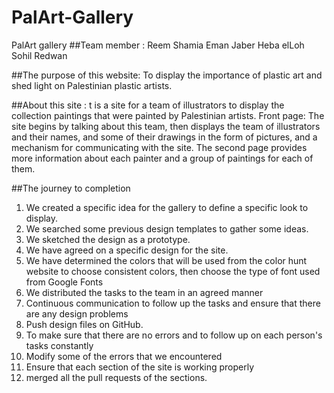 # PalArt-Gallery
PalArt gallery
##Team member :
Reem Shamia
Eman Jaber
Heba elLoh
Sohil Redwan
 
##The purpose of this website:
To display the importance of plastic art and shed light on Palestinian plastic artists.


##About this site :
t is a site for a team of illustrators to display the collection paintings that were painted by Palestinian artists.
Front page: The site begins by talking about this team, then displays the team of illustrators and their names, and some of their drawings in the form of pictures, and a mechanism for communicating with the site.
The second page provides more information about each painter and a group of paintings for each of them.

##The journey to completion
1. We created a specific idea for the gallery to define a specific look to display.
2. We searched some previous design templates to gather some ideas.
3. We sketched the design as a prototype.
4. We have agreed on a specific design for the site.
5. We have determined the colors that will be used from the color hunt website to choose consistent colors, then choose the type of font used from Google Fonts
6. We distributed the tasks to the team in an agreed manner
7. Continuous communication to follow up the tasks and ensure that there are any design problems
8. Push design files on GitHub.
9. To make sure that there are no errors and to follow up on each person's tasks constantly
10. Modify some of the errors that we encountered
11. Ensure that each section of the site is working properly
12. merged all the pull requests of the sections.

